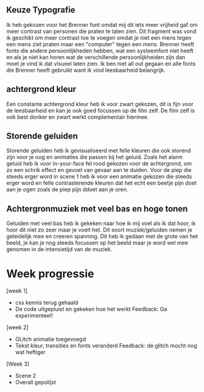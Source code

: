 

## Keuze Typografie

Ik heb gekozen voor het Brenner font omdat mij dit iets meer vrijheid gaf om meer contrast van personen die praten te laten zien. Dit fragment was vond ik geschikt om meer contrast toe te voegen omdat je niet een mens tegen een mens ziet praten maar een "computer" tegen een mens. Brenner heeft fonts die andere persoonlijkheden hebben, wat een systeemfont niet heeft en als je niet kan horen wat de verschillende persoonlijkheiden zijn dan moet je vind ik dat visueel laten zien. Ik ben niet all out gegaan en alle fonts die Brenner heeft gebruikt want ik vind leesbaarheid belangrijk.

## achtergrond kleur
Een constante achtergrond kleur heb ik voor zwart gekozen, dit is fijn voor de leesbaarheid en kan je ook goed focussen op de film zelf. De film zelf is ook best donker en zwart werkt complementair hiermee.

## Storende geluiden
Storende geluiden heb ik gevisualiseerd met felle kleuren die ook storend zijn voor je oog en animaties die passen bij het geluid. Zoals het alarm geluid heb ik voor in-your-face fel rood gekozen voor de achtergrond, om zo een schrik effect en gevoel van gevaar aan te duiden. Voor de piep die steeds erger word in scene 1 heb ik voor een animatie gekozen die steeds erger word en felle contrasterende kleuren dat het echt een beetje pijn doet aan je ogen zoals de piep pijn ddoet aan je oren. 

## Achtergronmuziek met veel bas en hoge tonen
Geluiden met veel bas heb ik gekeken naar hoe ik mij voel als ik dat hoor, ik hoor dit niet zo zeer maar je voelt het. Dit soort muziek/geluiden nemen je geleidelijk mee en creeren spanning. Dit heb ik gedaan met de grote van het beeld, je kan je nog steeds focussen op het beeld maar je word wel mee genomen in de intensietijd van de muziek. 


# Week progressie
[week 1]

- css kennis terug gehaald
- De code uitgepluist en gekeken hoe het werkt
Feedback: Ga experimenteel! 

[week 2]

- GLitch animatie toegevoegd
- Tekst kleur, transities en fonts veranderd
Feedback: de glitch mocht nog wat heftiger

[Week 3]
- Scene 2
- Overall gepolijst